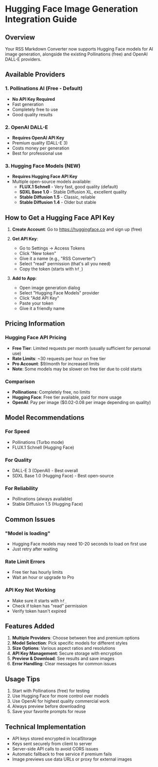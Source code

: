# Hugging Face Image Generation Integration Guide

## Overview
Your RSS Markdown Converter now supports Hugging Face models for AI image generation, alongside the existing Pollinations (free) and OpenAI DALL-E providers.

## Available Providers

### 1. Pollinations AI (Free - Default)
- **No API Key Required**
- Fast generation
- Completely free to use
- Good quality results

### 2. OpenAI DALL-E
- **Requires OpenAI API Key**
- Premium quality (DALL-E 3)
- Costs money per generation
- Best for professional use

### 3. Hugging Face Models (NEW)
- **Requires Hugging Face API Key**
- Multiple open-source models available:
  - **FLUX.1 Schnell** - Very fast, good quality (default)
  - **SDXL Base 1.0** - Stable Diffusion XL, excellent quality
  - **Stable Diffusion 1.5** - Classic, reliable
  - **Stable Diffusion 1.4** - Older but stable

## How to Get a Hugging Face API Key

1. **Create Account**: Go to https://huggingface.co and sign up (free)

2. **Get API Key**: 
   - Go to Settings → Access Tokens
   - Click "New token"
   - Give it a name (e.g., "RSS Converter")
   - Select "read" permission (that's all you need)
   - Copy the token (starts with `hf_`)

3. **Add to App**:
   - Open image generation dialog
   - Select "Hugging Face Models" provider
   - Click "Add API Key"
   - Paste your token
   - Give it a friendly name

## Pricing Information

### Hugging Face API Pricing
- **Free Tier**: Limited requests per month (usually sufficient for personal use)
- **Rate Limits**: ~30 requests per hour on free tier
- **Pro Account**: $9/month for increased limits
- **Note**: Some models may be slower on free tier due to cold starts

### Comparison
- **Pollinations**: Completely free, no limits
- **Hugging Face**: Free tier available, paid for more usage
- **OpenAI**: Pay per image ($0.02-0.08 per image depending on quality)

## Model Recommendations

### For Speed
- Pollinations (Turbo mode)
- FLUX.1 Schnell (Hugging Face)

### For Quality
- DALL-E 3 (OpenAI) - Best overall
- SDXL Base 1.0 (Hugging Face) - Best open-source

### For Reliability
- Pollinations (always available)
- Stable Diffusion 1.5 (Hugging Face)

## Common Issues

### "Model is loading"
- Hugging Face models may need 10-20 seconds to load on first use
- Just retry after waiting

### Rate Limit Errors
- Free tier has hourly limits
- Wait an hour or upgrade to Pro

### API Key Not Working
- Make sure it starts with `hf_`
- Check if token has "read" permission
- Verify token hasn't expired

## Features Added

1. **Multiple Providers**: Choose between free and premium options
2. **Model Selection**: Pick specific models for different styles
3. **Size Options**: Various aspect ratios and resolutions
4. **API Key Management**: Secure storage with encryption
5. **Preview & Download**: See results and save images
6. **Error Handling**: Clear messages for common issues

## Usage Tips

1. Start with Pollinations (free) for testing
2. Use Hugging Face for more control over models
3. Use OpenAI for highest quality commercial work
4. Always preview before downloading
5. Save your favorite prompts for reuse

## Technical Implementation

- API keys stored encrypted in localStorage
- Keys sent securely from client to server
- Server-side API calls to avoid CORS issues
- Automatic fallback to free service if premium fails
- Image previews use data URLs or proxy for external images
